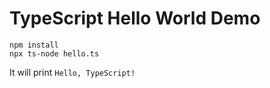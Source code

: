 TypeScript Hello World Demo
============================

```
npm install
npx ts-node hello.ts
```

It will print `Hello, TypeScript!`
